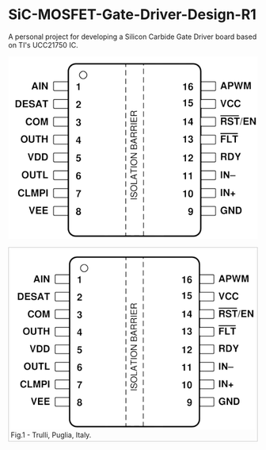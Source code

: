 <head>
<style>
figure {
  border: 1px #cccccc solid;
  padding: 4px;
  margin: auto;
}

figcaption {
  background-color: black;
  color: white;
  font-style: italic;
  padding: 2px;
  text-align: center;
}
</style>
</head>

# SiC-MOSFET-Gate-Driver-Design-R1
A personal project for developing a Silicon Carbide Gate Driver board based on TI's UCC21750 IC.

![plot](Images/UCC21750_Pinout_transp.PNG "UCC21750 Pinout")
<figure>
<img src="Images/UCC21750_Pinout_transp.PNG" title="Van Gogh, Self-portrait.">
<figcaption>Fig.1 - Trulli, Puglia, Italy.</figcaption>
</figure>
